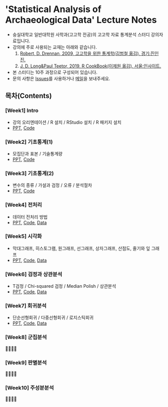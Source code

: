 # 'Statistical Analysis of Archaeological Data' Lecture Notes

- 숭실대학교 일반대학원 사학과(고고학 전공)의 고고학 자료 통계분석 스터디 강의자료입니다.
- 강의에 주로 사용되는 교재는 아래와 같습니다.
	1. [Robert, D. Drennan, 2009, 고고학을 위한 통계학(김범철 옮김), 경기:진인진.](http://www.kyobobook.co.kr/product/detailViewKor.laf?mallGb=KOR&ejkGb=KOR&barcode=9788963474069&orderClick=SPY)
	2. [J. D. Long&Paul Teetor, 2019, R CookBook(이제원 옮김), 서울:인사이트.](http://www.kyobobook.co.kr/product/detailViewKor.laf?ejkGb=KOR&mallGb=KOR&barcode=9788966262984&orderClick=LAG&Kc=#)
- 본 스터디는 10주 과정으로 구성되어 있습니다.
- 문의 사항은 [Issues](https://github.com/ChanToRe/Statistical-Analysis-of-Archaeological-Data/issues)를 사용하거나 [메일](chanhyeok@soongsil.ac.kr)을 보내주세요.

## 목차(Contents)
### [Week1] Intro
- 강의 오리엔테이션 / R 설치 / RStudio 설치 / R 패키지 설치
- [PPT](https://github.com/ChanToRe/Statistical-Analysis-of-Archaeological-Data/raw/main/Week1/Week1%20-%20Intro.pdf), [Code](https://github.com/ChanToRe/Statistical-Analysis-of-Archaeological-Data/blob/main/Week1/Week1-Intro.R)

### [Week2] 기초통계(1) 
- 모집단과 표본 / 기술통계량
- [PPT](https://github.com/ChanToRe/Statistical-Analysis-of-Archaeological-Data/raw/main/Week2/Week2%20-%20%EA%B8%B0%EC%B4%88%ED%86%B5%EA%B3%84(1).pdf), [Code](https://github.com/ChanToRe/Statistical-Analysis-of-Archaeological-Data/blob/main/Week2/Week2-%EA%B8%B0%EC%B4%88%ED%86%B5%EA%B3%84(1).R)

### [Week3] 기초통계(2)
- 변수의 종류 / 가설과 검정 / 오류 / 분석절차
- [PPT](https://github.com/ChanToRe/Statistical-Analysis-of-Archaeological-Data/raw/main/Week3/Week3%20-%20%EA%B8%B0%EC%B4%88%ED%86%B5%EA%B3%84(2).pdf), [Code](https://github.com/ChanToRe/Statistical-Analysis-of-Archaeological-Data/blob/main/Week3/Week3-%EA%B8%B0%EC%B4%88%ED%86%B5%EA%B3%84(3).R)

### [Week4] 전처리
- 데이터 전처리 방법
- [PPT](https://github.com/ChanToRe/Statistical-Analysis-of-Archaeological-Data/raw/main/Week4/Week4%20-%20%EB%8D%B0%EC%9D%B4%ED%84%B0%20%EC%A0%84%EC%B2%98%EB%A6%AC.pdf), [Code](https://github.com/ChanToRe/Statistical-Analysis-of-Archaeological-Data/blob/main/Week4/Week4-%EB%8D%B0%EC%9D%B4%ED%84%B0%EC%A0%84%EC%B2%98%EB%A6%AC.R), [Data](https://github.com/ChanToRe/Statistical-Analysis-of-Archaeological-Data/tree/main/Week4/Data)

### [Week5] 시각화
- 막대그래프, 히스토그램, 원그래프, 선그래프, 상자그래프, 산점도, 줄기와 잎 그래프
- [PPT](https://github.com/ChanToRe/Statistical-Analysis-of-Archaeological-Data/raw/main/Week5/Week5%20-%20%EC%8B%9C%EA%B0%81%ED%99%94.pdf), [Code](https://github.com/ChanToRe/Statistical-Analysis-of-Archaeological-Data/blob/main/Week5/Week5-%EC%8B%9C%EA%B0%81%ED%99%94.R), [Data](https://github.com/ChanToRe/Statistical-Analysis-of-Archaeological-Data/tree/main/Week5/Data)

### [Week6] 검정과 상관분석
- T검정 / Chi-squared 검정 / Median Polish / 상관분석
- [PPT](https://github.com/ChanToRe/Statistical-Analysis-of-Archaeological-Data/raw/main/Week6/Week6%20-%20%EA%B2%80%EC%A0%95%EA%B3%BC%20%EC%83%81%EA%B4%80%EB%B6%84%EC%84%9D.pdf), [Code](https://github.com/ChanToRe/Statistical-Analysis-of-Archaeological-Data/blob/main/Week6/Week6%20-%20%EA%B2%80%EC%A0%95%EA%B3%BC%20%EC%83%81%EA%B4%80%EB%B6%84%EC%84%9D.R), [Data](https://github.com/ChanToRe/Statistical-Analysis-of-Archaeological-Data/tree/main/Week6/Data)

### [Week7] 회귀분석
- 단순선형회귀 / 다중선형회귀 / 로지스틱회귀
- [PPT](https://github.com/ChanToRe/Statistical-Analysis-of-Archaeological-Data/raw/main/Week7/Week7%20-%20%ED%9A%8C%EA%B7%80%EB%B6%84%EC%84%9D.pdf), [Code](https://github.com/ChanToRe/Statistical-Analysis-of-Archaeological-Data/blob/main/Week7/Week6%20-%20%EA%B2%80%EC%A0%95%EA%B3%BC%20%EC%83%81%EA%B4%80%EB%B6%84%EC%84%9D.R), [Data](https://github.com/ChanToRe/Statistical-Analysis-of-Archaeological-Data/tree/main/Week7/Data)

### [Week8] 군집분석
🚧👷‍♂️🚧

### [Week9] 판별분석
🚧👷‍♂️🚧

### [Week10] 주성분분석
🚧👷‍♂️🚧